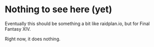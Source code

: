 # Nothing to see here (yet)

Eventually this should be something a bit like raidplan.io, but for Final Fantasy XIV.

Right now, it does nothing.
